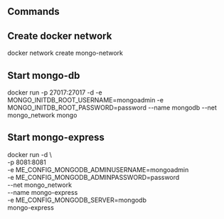 ## Commands

## Create docker network
docker network create mongo-network

## Start mongo-db
docker run -p 27017:27017 -d -e MONGO_INITDB_ROOT_USERNAME=mongoadmin -e MONGO_INITDB_ROOT_PASSWORD=password --name mongodb --net mongo_network mongo
## Start mongo-express
docker run -d \                                                             
-p 8081:8081 \
-e ME_CONFIG_MONGODB_ADMINUSERNAME=mongoadmin \
-e ME_CONFIG_MONGODB_ADMINPASSWORD=password \
--net mongo_network  \
--name mongo-express \
-e ME_CONFIG_MONGODB_SERVER=mongodb \
mongo-express